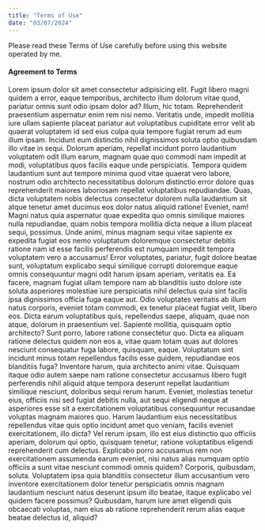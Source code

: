```yaml
---
title: "Terms of Use"
date: "03/07/2024"
---
```


Please read these Terms of Use carefully before using this website operated by me.

#### Agreement to Terms
Lorem ipsum dolor sit amet consectetur adipisicing elit. Fugit libero magni quidem a error, eaque temporibus, architecto illum dolorum vitae quod, pariatur omnis sunt odio ipsam dolor ad? Illum, hic totam. Reprehenderit praesentium aspernatur enim rem nisi nemo. Veritatis unde, impedit mollitia iure ullam sapiente placeat pariatur aut voluptatibus cupiditate error velit ab quaerat voluptatem id sed eius culpa quia tempore fugiat rerum ad eum illum ipsam. Incidunt eum distinctio nihil dignissimos soluta optio quibusdam illo vitae in sequi. Dolorum aperiam, repellat incidunt porro laudantium voluptatem odit illum earum, magnam quae quo commodi nam impedit at modi, voluptatibus quos facilis eaque unde perspiciatis. Tempora quidem laudantium sunt aut tempore minima quod vitae quaerat vero labore, nostrum odio architecto necessitatibus dolorum distinctio error dolore quas reprehenderit maiores laboriosam repellat voluptatibus repudiandae. Quas, dicta voluptatem nobis delectus consectetur dolorem nulla laudantium sit atque tenetur amet ducimus eos dolor natus aliquid ratione! Eveniet, nam! Magni natus quia aspernatur quae expedita quo omnis similique maiores nulla repudiandae, quam nobis tempora mollitia dicta neque a illum placeat sequi, possimus. Unde animi, minus magnam sequi vitae sapiente ex expedita fugiat eos nemo voluptatum doloremque consectetur debitis ratione nam id esse facilis perferendis est numquam impedit tempora voluptatem vero a accusamus! Error voluptates, pariatur, fugit dolore beatae sunt, voluptatum explicabo sequi similique corrupti doloremque eaque omnis consequuntur magni odit harum ipsam aperiam, veritatis ea. Ea facere, magnam fugiat ullam tempore nam ab blanditiis iusto dolore iste soluta asperiores molestiae iure perspiciatis nihil delectus quia sint facilis ipsa dignissimos officia fuga eaque aut. Odio voluptates veritatis ab illum natus corporis, eveniet totam commodi, ex tenetur placeat fugiat velit, libero eos. Dicta earum voluptatibus quis, repellendus saepe, aliquam, quae non atque, dolorum in praesentium vel. Sapiente mollitia, quisquam optio architecto? Sunt porro, labore ratione consectetur quo. Dicta ea aliquam ratione delectus quidem non eos a, vitae quam totam quas aut dolores nesciunt consequatur fuga labore, quisquam, eaque. Voluptatum sint incidunt minus totam repellendus facilis esse quidem, repudiandae eos blanditiis fuga? Inventore harum, quia architecto animi vitae. Quisquam itaque odio autem saepe nam ratione consectetur accusamus libero fugit perferendis nihil aliquid atque tempora deserunt repellat laudantium similique nesciunt, doloribus sequi rerum harum. Eveniet, molestias tenetur eius, officiis nisi sed fugiat debitis nulla, aut sequi eligendi neque at asperiores esse sit a exercitationem voluptatibus consequuntur recusandae voluptas magnam maiores quo. Harum laudantium eius necessitatibus repellendus vitae quis optio incidunt amet quo veniam, facilis eveniet exercitationem, illo dicta? Vel rerum ipsam, illo est eius distinctio quo officiis aperiam, dolorum qui optio, quisquam tenetur, ratione voluptatibus eligendi reprehenderit cum delectus. Explicabo porro accusamus rem non exercitationem assumenda earum eveniet, nisi natus alias numquam optio officiis a sunt vitae nesciunt commodi omnis quidem? Corporis, quibusdam, soluta. Voluptatem ipsa quia blanditiis consectetur illum accusantium vero inventore exercitationem dolor tenetur perspiciatis omnis magnam laudantium nesciunt natus deserunt ipsum illo beatae, itaque explicabo vel quidem facere possimus? Quibusdam, harum iure amet eligendi quis obcaecati voluptas, nam eius ab ratione reprehenderit rerum alias eaque beatae delectus id, aliquid?